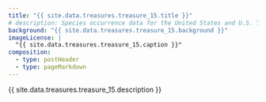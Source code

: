 ```yaml
---
title: "{{ site.data.treasures.treasure_15.title }}"
# description: Species occurrence data for the United States and U.S. Territories.
background: "{{ site.data.treasures.treasure_15.background }}"
imageLicense: |
  "{{ site.data.treasures.treasure_15.caption }}"
composition:
  - type: postHeader
  - type: pageMarkdown
---
```


{{ site.data.treasures.treasure_15.description }}